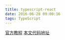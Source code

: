 ```yaml
---
title: typescript-react
date: 2016-06-28 09:00:16
tags: TypeScript
---
```


[官方教程](https://www.typescriptlang.org/docs/handbook/react-&-webpack.html)
[本文代码地址](https://github.com/lixiaoyang1992/React-Webpack-typescript)
